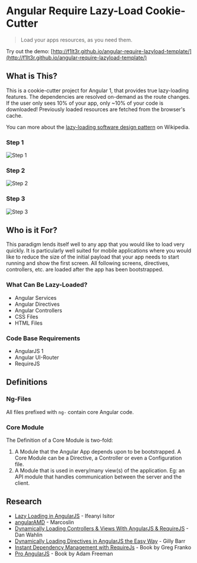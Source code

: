 # Angular Require Lazy-Load Cookie-Cutter

> Load your apps resources, as you need them.

Try out the demo: [http://f1lt3r.github.io/angular-require-lazyload-template/](http://f1lt3r.github.io/angular-require-lazyload-template/)

## What is This?

This is a cookie-cutter project for Angular 1, that provides true lazy-loading features. The dependencies are resolved on-demand as the route changes. If the user only sees 10% of your app, only ~10% of your code is downloaded! Previously loaded resources are fetched from the browser's cache.

You can more about the [lazy-loading software design pattern](https://en.wikipedia.org/wiki/Lazy_loading) on Wikipedia.

### Step 1

![Step 1](https://i.imgur.com/h0Wd7S3.jpg)

### Step 2

![Step 2](https://i.imgur.com/XWWW9of.jpg)

### Step 3

![Step 3](https://i.imgur.com/O67fMA9.jpg)


## Who is it For? 


This paradigm lends itself well to any app that you would like to load very quickly. It is particularly well suited for mobile applications where you would like to reduce the size of the initial payload that your app needs to start running and show the first screen. All following screens, directives, controllers, etc. are loaded after the app has been bootstrapped.

### What Can Be Lazy-Loaded?

- Angular Services
- Angular Directives
- Angular Controllers
- CSS Files
- HTML Files


### Code Base Requirements

- AngularJS 1
- Angular UI-Router
- RequireJS


## Definitions

### Ng-Files

All files prefixed with `ng-` contain core Angular code.

### Core Module

The Definition of a Core Module is two-fold:

 1. A Module that the Angular App depends upon to be bootstrapped. A Core Module can be a Directive, a Controller or even a Configuration file.
 2. A Module that is used in every/many view(s) of the application. Eg: an API module that handles communication between the server and the client.



## Research

 - [Lazy Loading in AngularJS](http://ify.io/lazy-loading-in-angularjs/) - Ifeanyi Isitor
 - [angularAMD](http://marcoslin.github.io/angularAMD/) - Marcoslin
 - [Dynamically Loading Controllers & Views With AngularJS & RequireJS](http://weblogs.asp.net/dwahlin/dynamically-loading-controllers-and-views-with-angularjs-and-requirejs) - Dan Wahlin
 - [Dynamically Loading Directives in AngularJS the Easy Way](http://www.debuggerstepthrough.com/2014/11/dynamically-loading-directives-in.html]) - Gilly Barr
 - [Instant Dependency Management with RequireJs](http://www.amazon.com/gp/product/B00CXRTC1Q) - Book by Greg Franko
 - [Pro AngularJS](http://www.amazon.com/gp/product/B00CXRTC1Q) - Book by Adam Freeman